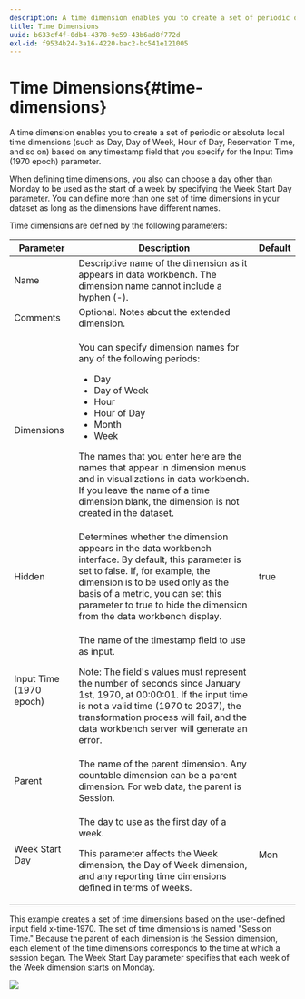 ```yaml
---
description: A time dimension enables you to create a set of periodic or absolute local time dimensions (such as Day, Day of Week, Hour of Day, Reservation Time, and so on) based on any timestamp field that you specify for the Input Time (1970 epoch) parameter.
title: Time Dimensions
uuid: b633cf4f-0db4-4378-9e59-43b6ad8f772d
exl-id: f9534b24-3a16-4220-bac2-bc541e121005
---
```

# Time Dimensions{#time-dimensions}

A time dimension enables you to create a set of periodic or absolute local time dimensions (such as Day, Day of Week, Hour of Day, Reservation Time, and so on) based on any timestamp field that you specify for the Input Time (1970 epoch) parameter.

 When defining time dimensions, you also can choose a day other than Monday to be used as the start of a week by specifying the Week Start Day parameter. You can define more than one set of time dimensions in your dataset as long as the dimensions have different names.

Time dimensions are defined by the following parameters:

<table id="table_9734F6CD7ABA4661A2F9A5FB948A7282"> 
 <thead> 
  <tr> 
   <th colname="col1" class="entry"> Parameter </th> 
   <th colname="col2" class="entry"> Description </th> 
   <th colname="col3" class="entry"> Default </th> 
  </tr> 
 </thead>
 <tbody> 
  <tr> 
   <td colname="col1"> Name </td> 
   <td colname="col2"> Descriptive name of the dimension as it appears in data workbench. The dimension name cannot include a hyphen (-). </td> 
   <td colname="col3"> </td> 
  </tr> 
  <tr> 
   <td colname="col1"> Comments </td> 
   <td colname="col2"> Optional. Notes about the extended dimension. </td> 
   <td colname="col3"> </td> 
  </tr> 
  <tr> 
   <td colname="col1"> Dimensions </td> 
   <td colname="col2"> <p>You can specify dimension names for any of the following periods: </p> <p> 
     <ul id="ul_EB0837DD66BE4004A615A6029EEF4CD5"> 
      <li id="li_2E46E6DB004E443C8CC831DCEE743D60"> Day </li> 
      <li id="li_F59A27779EBE4E2A84E0972EE8BCDFA7"> Day of Week </li> 
      <li id="li_7D74CD547ED1449091EF7B2E0E8C46DE"> Hour </li> 
      <li id="li_706AF9D385CB44C098DEBACA3BA2CD4B"> Hour of Day </li> 
      <li id="li_76FBF69B25954885A0192D308A155E41"> Month </li> 
      <li id="li_3C16955BE5C54291A25E25CD31259661"> Week </li> 
     </ul> </p> <p> The names that you enter here are the names that appear in dimension menus and in visualizations in data workbench. If you leave the name of a time dimension blank, the dimension is not created in the dataset. </p> </td> 
   <td colname="col3"> </td> 
  </tr> 
  <tr> 
   <td colname="col1"> Hidden </td> 
   <td colname="col2"> Determines whether the dimension appears in the data workbench interface. By default, this parameter is set to false. If, for example, the dimension is to be used only as the basis of a metric, you can set this parameter to true to hide the dimension from the data workbench display. </td> 
   <td colname="col3"> true </td> 
  </tr> 
  <tr> 
   <td colname="col1"> Input Time (1970 epoch) </td> 
   <td colname="col2"> <p>The name of the timestamp field to use as input. </p> <p> <p>Note:  The field's values must represent the number of seconds since January 1st, 1970, at 00:00:01. If the input time is not a valid time (1970 to 2037), the transformation process will fail, and the data workbench server will generate an error. </p> </p> </td> 
   <td colname="col3"> </td> 
  </tr> 
  <tr> 
   <td colname="col1"> Parent </td> 
   <td colname="col2"> The name of the parent dimension. Any countable dimension can be a parent dimension. For web data, the parent is Session. </td> 
   <td colname="col3"> </td> 
  </tr> 
  <tr> 
   <td colname="col1"> Week Start Day </td> 
   <td colname="col2"> <p>The day to use as the first day of a week. </p> <p> This parameter affects the Week dimension, the Day of Week dimension, and any reporting time dimensions defined in terms of weeks. </p> </td> 
   <td colname="col3"> Mon </td> 
  </tr> 
 </tbody> 
</table>

This example creates a set of time dimensions based on the user-defined input field x-time-1970. The set of time dimensions is named "Session Time." Because the parent of each dimension is the Session dimension, each element of the time dimensions corresponds to the time at which a session began. The Week Start Day parameter specifies that each week of the Week dimension starts on Monday.

![](assets/cfg_Transformation_Dim_TimeDim.png)
